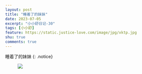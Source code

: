 ```yaml
---
layout: post
title: "睡着了的妹妹"
date: 2023-07-05
excerpt: "小小舒日记-30"
tags: [小小舒]
feature: https://static.justice-love.com/image/jpg/xktp.jpg
shu: true
comments: true
---
```

睡着了的妹妹
{: .notice}
<figure>
    <img src="{{ site.staticUrl }}/xiaoxiaoshu/image/shuizhaodemeimei.jpeg" />
</figure>
